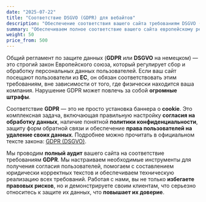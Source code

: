 ```yaml
---
date: "2025-07-22"
title: "Соответствие DSGVO (GDPR) для вебайтов"
description: "Обеспечение соответствия вашего сайта требованиям DSGVO (GDPR). Аудит, настройка cookie-баннеров, политика конфиденциальности"
summary: "Обеспечиваем полное соответствие вашего сайта европейскому регламенту по защите данных (**DSGVO / GDPR**), помогая избежать штрафов и повысить доверие пользователей."
weight: 50
price_from: 500
---
```


Общий регламент по защите данных (**GDPR** или **DSGVO** на немецком) — это строгий закон Европейского союза, который регулирует сбор и обработку персональных данных пользователей. Если ваш сайт посещают пользователи из **ЕС**, он обязан соответствовать этим требованиям, вне зависимости от того, где физически находится ваша компания. Нарушение GDPR может повлечь за собой **огромные штрафы**.

Соответствие **GDPR** — это не просто установка баннера о **cookie**. Это комплексная задача, включающая правильную настройку **согласия на обработку данных**, наличие понятной **политики конфиденциальности**, защиту форм обратной связи и обеспечение **права пользователей на удаление своих данных**. Подробнее можно прочитать в официальном тексте закона: [GDPR (DSGVO)](https://gdpr-info.eu/).

Мы проводим **полный аудит** вашего сайта на соответствие требованиям **GDPR**. Мы настраиваем необходимые инструменты для получения согласия пользователей, помогаем с составлением юридически корректных текстов и обеспечиваем техническую реализацию всех требований. Работая с нами, вы не только **избегаете правовых рисков**, но и демонстрируете своим клиентам, что серьезно относитесь к защите их данных, что **повышает их доверие**.
